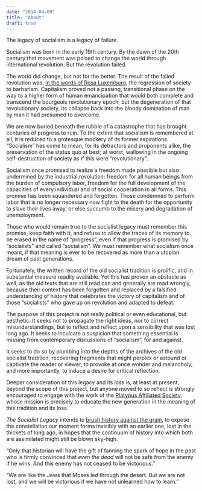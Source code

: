 ```yaml
---
date: "2014-04-09"
title: "About"
draft: true
---
```


The legacy of socialism is a legacy of failure. 

Socialism was born in the early 19th century. By the dawn of the 20th century that movement was poised to change the world through international revolution. But the revolution failed.

The world did change, but not for the better. The result of the failed revolution was, [in the words of Rosa Luxemburg](https://www.marxists.org/archive/luxemburg/1915/junius/ch01.htm), the regression of society to barbarism. Capitalism proved not a passing, transitional phase on the way to a higher form of human emancipation that would both complete and transcend the bourgeois revolutionary epoch, but the degeneration of that revolutionary society, its collapse back into the bloody domination of man by man it had presumed to overcome.

We are now buried beneath the rubble of a catastrophe that has brought centuries of progress to ruin. To the extent that socialism is remembered at all, it is reduced to a grotesque mockery of its former aspirations. “Socialism” has come to mean, for its detractors and proponents alike, the preservation of the status quo at best; at worst, wallowing in the ongoing self-destruction of society as if this were “revolutionary”.

Socialism once promised to realize a freedom made possible but also undermined by the industrial revolution: freedom for all human beings from the burden of compulsory labor, freedom for the full development of the capacities of every individual and of social cooperation in all forms. This promise has been squandered and forgotten. Those condemned to perform labor that is no longer necessary now fight to the death for the opportunity to slave their lives away, or else succumb to the misery and degradation of unemployment.

Those who would remain true to the socialist legacy must remember this promise, keep faith with it, and refuse to allow the traces of its memory to be erased in the name of “progress”, even if that progress is promised by “socialists” and called “socialism”. We must remember what socialism once meant, if that meaning is ever to be recovered as more than a utopian dream of past generations.

Fortunately, the written record of the old socialist tradition is prolific, and in substantial measure readily available. Yet this has proven an obstacle as well, as the old texts that are still read can and generally are read wrongly, because their context has been forgotten and replaced by a falsified understanding of history that celebrates the victory of capitalism and of those “socialists” who gave up on revolution and adapted to defeat.

The purpose of this project is not really political or even educational, but aesthetic. It seeks not to propagate the right ideas, nor to correct misunderstandings, but to reflect and reflect upon a sensibility that was lost long ago. It seeks to inculcate a suspicion that something essential is missing from contemporary discussions of “socialism”, for and against.

It seeks to do so by plumbing into the depths of the archives of the old socialist tradition, recovering fragments that might perplex or astound or captivate the reader or viewer, to provoke at once wonder and melancholy, and more importantly, to induce a desire for critical reflection. 

Deeper consideration of this legacy and its loss is, at least at present, beyond the scope of this project, but anyone moved to so reflect is strongly encouraged to engage with the work of the [Platypus Affiliated Society](http://platypus1917.org/), whose mission is precisely to educate the new generation in the meaning of this tradition and its loss.

*The Socialist Legacy* intends to [brush history against the grain](https://www.sfu.ca/~andrewf/CONCEPT2.html), to expose the constellation our moment forms invisibly with an earlier one, lost in the thickets of long ago, in hopes that the continuum of history into which both are assimilated might still be blown sky-high.

“Only that historian will have the gift of fanning the spark of hope in the past who is firmly convinced that *even the dead* will not be safe from the enemy if he wins. And this enemy has not ceased to be victorious.”

“We are like the Jews that Moses led through the desert. But we are not lost, and we will be victorious if we have not unlearned how to learn.”
